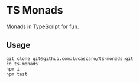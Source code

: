 # TS Monads

Monads in TypeScript for fun.

## Usage

```
git clone git@github.com:lucascaro/ts-monads.git
cd ts-monads
npm i
npm test
```
